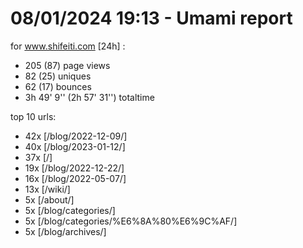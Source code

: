 # 08/01/2024 19:13 - Umami report
for www.shifeiti.com [24h] :

 - 205 (87) page views
 - 82 (25) uniques
 - 62 (17) bounces
 - 3h 49' 9'' (2h 57' 31'') totaltime


top 10 urls:
 - 42x [/blog/2022-12-09/]
 - 40x [/blog/2023-01-12/]
 - 37x [/]
 - 19x [/blog/2022-12-22/]
 - 16x [/blog/2022-05-07/]
 - 13x [/wiki/]
 - 5x [/about/]
 - 5x [/blog/categories/]
 - 5x [/blog/categories/%E6%8A%80%E6%9C%AF/]
 - 5x [/blog/archives/]


